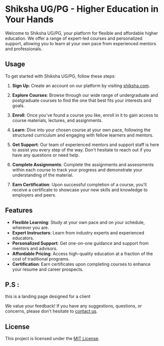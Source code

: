 # Shiksha UG/PG - Higher Education in Your Hands

Welcome to Shiksha UG/PG, your platform for flexible and affordable higher education. We offer a range of expert-led courses and personalized support, allowing you to learn at your own pace from experienced mentors and professionals.

## Usage

To get started with Shiksha UG/PG, follow these steps:

1. **Sign Up**: Create an account on our platform by visiting [shiksha.com](https://www.shiksha.com).
   
2. **Explore Courses**: Browse through our wide range of undergraduate and postgraduate courses to find the one that best fits your interests and goals.

3. **Enroll**: Once you've found a course you like, enroll in it to gain access to course materials, lectures, and assignments.

4. **Learn**: Dive into your chosen course at your own pace, following the structured curriculum and engaging with fellow learners and mentors.

5. **Get Support**: Our team of experienced mentors and support staff is here to assist you every step of the way. Don't hesitate to reach out if you have any questions or need help.

6. **Complete Assignments**: Complete the assignments and assessments within each course to track your progress and demonstrate your understanding of the material.

7. **Earn Certification**: Upon successful completion of a course, you'll receive a certificate to showcase your new skills and knowledge to employers and peers.

## Features

- **Flexible Learning**: Study at your own pace and on your schedule, wherever you are.
- **Expert Instructors**: Learn from industry experts and experienced educators.
- **Personalized Support**: Get one-on-one guidance and support from mentors and advisors.
- **Affordable Pricing**: Access high-quality education at a fraction of the cost of traditional programs.
- **Certification**: Earn certificates upon completing courses to enhance your resume and career prospects.

## P.S :

this is a landing page designed for a client

We value your feedback! If you have any suggestions, questions, or concerns, please don't hesitate to [contact us](mailto:feedback@shiksha.com).

## License

This project is licensed under the [MIT License](LICENSE).
